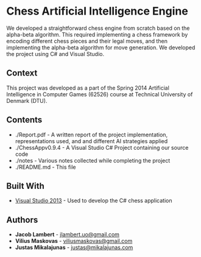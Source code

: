 # Chess Artificial Intelligence Engine

We developed a straightforward chess engine from scratch based on the alpha-beta algorithm. This required implementing a chess framework by encoding different chess pieces and their legal moves, and then implementing the alpha-beta algorithm for move generation. We developed the project using C# and Visual Studio.

## Context
This project was developed as a part of the Spring 2014 Artificial Intelligence in Computer Games (62526) course at Technical University of Denmark (DTU).

## Contents

* ./Report.pdf - A written report of the project implementation, representations used, and and different AI strategies applied
* ./ChessAppv0.9.4 - A Visual Studio C# Project containing our source code
* ./notes - Various notes collected while completing the project
* ./README.md - This file

## Built With

* [Visual Studio 2013](https://visualstudio.microsoft.com/) - Used to develop the C# chess application

## Authors

* **Jacob Lambert** - jlambert.uo@gmail.com
* **Vilius Maskovas** - viliusmaskovas@gmail.com
* **Justas Mikalajunas** - justas@mikalajunas.com

